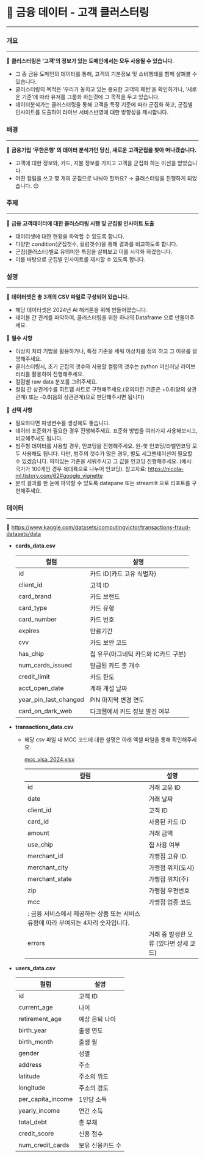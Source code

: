 # 🧪 금융 데이터 - 고객 클러스터링

---

### 개요

---

🧪 **클러스터링은 ‘고객’의 정보가 있는 도메인에서는 모두 사용될 수 있습니다.**

- 그 중 금융 도메인의 데이터를 통해, 고객의 기본정보 및 소비행태를 함께 살펴볼 수 있습니다.
- 클러스터링의 목적은 ‘우리가 놓치고 있는 중요한 고객의 패턴’을 확인하거나, ‘새로운 기준’에 따라 유저를 그룹화 하는것에 그 목적을 두고 있습니다.
- 데이터분석가는 클러스터링을 통해 고객을 특정 기준에 따라 군집화 하고, 군집별 인사이트를 도출하여 라이브 서비스반영에 대한 방향성을 제시합니다.

### 배경

---

🧪  **금융기업 ‘무한은행’ 의 데이터 분석가인 당신, 새로운 고객군집을 찾아 떠나겠습니다.**

- 고객에 대한 정보와, 카드, 지불 정보를 가지고 고객을 군집화 하는 미션을 받았습니다.
- 어떤 컬럼을 쓰고 몇 개의 군집으로 나눠야 할까요? → 클러스터링을 진행하게 되었습니다. 😊


### 주제

---

🧪 **금융 고객데이터에 대한 클러스터링 시행 및 군집별 인사이트 도출**

- 데이터셋에 대한 현황을 파악할 수 있도록 합니다.
- 다양한 condition(군집갯수, 컬럼갯수)을 통해 결과를 비교하도록 합니다.
- 군집(클러스터)별로 유의미한 특징을 살펴보고 이를 시각화 하겠습니다.
- 이를 바탕으로 군집별 인사이트를 제시할 수 있도록 합니다.

### 설명

---

🧪 **데이터셋은 총 3개의 CSV 파일로 구성되어 있습니다.**

- 해당 데이터셋은 2024년 AI 해커톤을 위해 만들어졌습니다.
- 테이블 간 관계를 파악하여, 클러스터링을 위한 하나의 Dataframe 으로 만들어주세요.

🧪 **필수 사항**

- 이상치 처리 기법을 활용하거나, 특정 기준을 세워 이상치를 정의 하고 그 이유를 설명해주세요.
- 클러스터링시, 초기 군집의 갯수와 사용할 컬럼의 갯수는 python 머신러닝 라이브러리를 활용하여 진행해주세요.
- 컬럼별 raw data 분포를 그려주세요.
- 컬럼 간 상관계수를 히트맵 차트로 구현해주세요.(유의미한 기준은 +0.6(양의 상관관계) 또는 -0.6(음의 상관관계)으로 판단해주시면 됩니다)

🧪 **선택 사항** 

- 필요하다면 파생변수를 생성해도 좋습니다.
- 데이터 표준화가 필요한 경우 진행해주세요. 표준화 방법을 여러가지 사용해보시고, 비교해주셔도 됩니다.
- 범주형 데이터를 사용할 경우, 인코딩을 진행해주세요. 원-핫 인코딩/라벨인코딩 모두 사용해도 됩니다. 다만, 범주의 갯수가 많은 경우, 별도 세그멘테이션이 필요할 수 있겠습니다. 의미있는 기준을 세워주시고 그 값을 인코딩 진행해주세요. (예시: 국가가 100개인 경우 육대륙으로 나누어 인코딩). 참고자료: https://nicola-ml.tistory.com/62#google_vignette
- 분석 결과를 한 눈에 파악할 수 있도록 datapane 또는 streamlit 으로 리포트를 구현해주세요.

### 데이터

---

🧪 https://www.kaggle.com/datasets/computingvictor/transactions-fraud-datasets/data

- **cards_data.csv**
    
    
    | **컬럼** | **설명** |
    | --- | --- |
    | id | 카드 ID(카드 고유 식별자) |
    | client_id | 고객 ID |
    | card_brand | 카드 브랜드 |
    | card_type | 카드 유형 |
    | card_number | 카드 번호 |
    | expires | 만료기간 |
    | cvv | 카드 보안 코드 |
    | has_chip | 칩 유무(마그네틱 카드와 IC카드 구분) |
    | num_cards_issued | 발급된 카드 총 개수 |
    | credit_limit | 카드 한도 |
    | acct_open_date | 계좌 개설 날짜 |
    | year_pin_last_changed | PIN 마지막 변경 연도 |
    | card_on_dark_web | 다크웹에서 카드 정보 발견 여부 |
- **transactions_data.csv**
    - 해당 csv 파일 내 MCC 코드에 대한 설명은 아래 엑셀 파일을 통해 확인해주세요.
        
        [mcc_visa_2024.xlsx](https://prod-files-secure.s3.us-west-2.amazonaws.com/83c75a39-3aba-4ba4-a792-7aefe4b07895/b26cabdd-912f-4b49-87c9-67b98bd139fa/mcc_visa_2024.xlsx)
        
        | **컬럼** | **설명** |
        | --- | --- |
        | id | 거래 고유 ID |
        | date | 거래 날짜 |
        | client_id | 고객 ID |
        | card_id | 사용된 카드 ID |
        | amount | 거래 금액 |
        | use_chip | 칩 사용 여부 |
        | merchant_id | 가맹점 고유 ID. |
        | merchant_city | 가맹점 위치(도시) |
        | merchant_state | 가맹점 위치(주) |
        | zip | 가맹점 우편번호 |
        | mcc | 가맹점 업종 코드
        : 금융 서비스에서 제공하는 상품 또는 서비스 유형에 따라 부여되는 4자리 숫자입니다.  |
        | errors | 거래 중 발생한 오류 (있다면 상세 코드) |

- **users_data.csv**
    
    
    | **컬럼** | **설명** |
    | --- | --- |
    | id | 고객 ID |
    | current_age | 나이 |
    | retirement_age | 예상 은퇴 나이 |
    | birth_year | 출생 연도 |
    | birth_month | 출생 월 |
    | gender | 성별 |
    | address | 주소 |
    | latitude | 주소의 위도 |
    | longitude | 주소의 경도 |
    | per_capita_income | 1인당 소득 |
    | yearly_income | 연간 소득 |
    | total_debt | 총 부채 |
    | credit_score | 신용 점수 |
    | num_credit_cards | 보유 신용카드 수 |
